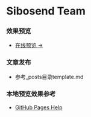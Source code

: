 # Sibosend Team

### 效果预览

 * [在线预览 &rarr;](https://https://sibosendteam.github.io)

### 文章发布
 * 参考_posts目录template.md

### 本地预览效果参考
 * [GitHub Pages Help](https://help.github.com/en/articles/setting-up-your-github-pages-site-locally-with-jekyll)
